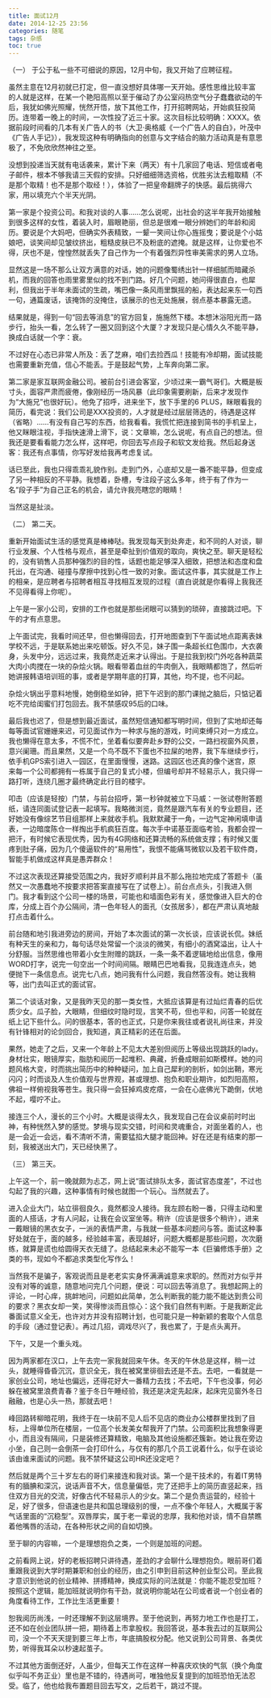 ```yaml
---
title: 面试12月
date: 2014-12-25 23:56
categories: 随笔
tags: 杂感
toc: true
---
```

（一）
于公于私一些不可细说的原因，12月中旬，我又开始了应聘征程。

虽然主意在12月初就已打定，但一直没想好具体哪一天开始。感性思维比较丰富的人就是这样，在某一个艳阳高照以至于催动了办公室闷热空气分子蠢蠢欲动的午后，我犹如佛光照耀，恍然开悟，放下其他工作，打开招聘网站，开始疯狂投简历。连带着一晚上的时间，一次性投了近三十家。这次目标比较明确：XXXX。依据前段时间看的几本有关广告人的书（大卫·奥格威《一个广告人的自白》，叶茂中《广告人手记》），我发现这种有明确指向的创意与文字结合的脑力活动真是有意思极了，不免欣欣然神往之至。

没想到投递当天就有电话袭来，累计下来（两天）有十几家回了电话、短信或者电子邮件，根本不够我请三天假的安排。只好细细筛选资格，优胜劣汰去粗取精（不是那个取精！也不是那个取经！），体验了一把皇帝翻牌子的快感。最后挑得六家，用以填充六个半天光阴。

第一家是个投资公司。和我对谈的人事……怎么说呢，出社会的这半年我开始接触到很多这样的女性，着装入时，眉眼艳丽，但总是很难一眼分辨她们的年龄和阅历。要说是个大妈吧，但确实外表精致，一颦一笑间让你心旌摇曳；要说是个小姑娘吧，谈笑间却见皱纹挤出，粗糙皮肤已不及粉底的遮掩。就是这样，让你爱也不得，厌也不是，惶惶然就丢失了自己作为一个有着强烈异性审美需求的男人立场。

显然这是一场不那么让双方满意的对话，她的问题像蜀绣出针一样细腻而暗藏杀机，而我的回答也雨里雾里似的找不到门路。好几个问题，她问得很直白，也犀利，但我出于半年未面试的生疏，嘴巴像一条风雨里飘摇的船，表达起来东一句西一句，通篇废话，该掩饰的没掩住，该展示的也无处施展，弱点基本暴露无遗。

结果就是，得到一句“回去等消息”的官方回复，施施然下楼。本想沐浴阳光而一路步行，抬头一看，怎么转了一圈又回到这个大厦？才发现只是心情久久不能平静，换成白话就一个字：衰。

不过好在心态已非常人所及：丢了芝麻，咱们去捡西瓜！技能有冷却期，面试技能也需要重新充值，信心不能丢。于是鼓起气势，上车奔向第二家。

第二家是家互联网金融公司。被前台引进会客室，少顷过来一霸气哥们。大概是板寸头，面容严肃而疲倦，像刚经历一场风暴（此印象需要刷新，后来才发现作为“大施兄”也很好玩）。他免了招呼，进来坐下，放下手里的6 PLUS，眯眼看我的简历，看完说：我们公司是XXX投资的，人才就是经过层层筛选的，待遇是这样（省略）……有没有自己写的东西，给我看看。我慌忙把连接到简书的手机呈上，他又眯眼注视，手指快速滑上滑下，说：文章嘛，怎么说呢，有点自己的想法。但我还是要看看能力怎么样，这样吧，你回去写点段子和软文发给我。然后起身送客：我还有点事情，你写好发给我再考虑复试。

话已至此，我也只得乖乖礼貌作别。走到门外，心底却又是一番不能平静，但变成了另一种相反的不平静。我想着，卧槽，专注段子这么多年，终于有了作为一名“段子手”为自己正名的机会，请允许我亮瞎您的眼睛！

当然这是扯淡。

（二）
第二天。

重新开始面试生活的感觉真是棒棒哒。我发现每天到处奔走，和不同的人对谈，聊行业发展、个人性格与观点，甚至是牵扯到价值观的取向，爽快之至。聊天是轻松的，没有销售人员那种强烈的目的性，话题也能足够深入细致，把想法和态度和盘托出，在沟通、碰撞与摩擦中找到心性一致的对象。面试这件事，其实就是工作上的相亲，是应聘者与招聘者相互寻找相互发现的过程（直白说就是你看得上我我还不见得看得上你呢）。

上午是一家小公司，安排的工作也就是那些闭眼可以猜到的琐碎，直接跳过吧。下午的才有点意思。

上午面试完，我看时间还早，但也懒得回去，打开地图查到下午面试地点距离表妹学校不远，于是联系她出来吃顿饭。好久不见，妹子围一条超长红色围巾，大衣袭身，头发中分，远远过来，我竟然走近来才认得出。于是拉我到校门外吃各种蔬菜大肉小肉搅在一块的杂烩火锅。眼看带着血丝的牛肉倒入，我眼睛都饱了，然后听她讲报韩语培训班的事，或者是学期年底的打算，其他，均不提，也不问起。

杂烩火锅出乎意料地慢，她倒稳坐如钟，把下午迟到的那门课抛之脑后，只惦记着吃不完给闺蜜们打包回去。我不禁感叹95后的口味。

最后我也迟了，但是想到最近面试，虽然短信通知都写明时间，但到了实地却还每每等面试官姗姗来迟，可见面试作为一种求与施的游戏，时间束缚只对一方成立。我也懒得在意太多，不慌不忙，坐着看似要奔赴乡野的公交，一路扫视窗外风景，意兴阑珊。而且果然，又是一个鸟不既不下蛋也不拉屎的地界，我下车继续步行，依手机GPS索引进入一园区，在里面慢慢，迷路。这园区也还真的像个迷宫，原来每一个公司都拥有一栋属于自己的复式小楼，但编号却并不轻易示人，我只得一路打听，连绕几圈才最终确定此行目的楼宇。

叩击（应该是轻按）门禁，与前台招呼，第一秒钟就被立下马威：一张试卷附答题纸，请连同面试登记表一起填写。我略微浏览，竟然是跟汽车有关的专业题目，还好她没有像综艺节目组那样上来就收手机。我默默藏于一角，一边气定神闲填申请表，一边暗度陈仓一样掏出手机疯狂百度。每次手中诺基亚面临考验，我都会捏一把汗，有时候它表现优秀，因为有4G网络和还算流畅的系统做支撑；有时候又蛋疼到肚子痛，因为几个傻逼软件的“易用性”，我恨不能痛骂微软以及若干软件商，智能手机做成这样真是愚弄群众！

不过这次表现还算接受范围之内，我好歹顺利并且不那么拖拉地完成了答题卡（虽然又一次愚蠢地不按要求把答案直接写在了试卷上）。前台点点头，引我进入侧门。我才看到这个公司一楼的场景，可能也和墙面色彩有关，感觉像进入巨大的仓库，分成上百个办公隔间，清一色年轻人的面孔（女孩居多），都在严肃认真地敲打点击着什么。

前台随和地引我进旁边的房间，开始了本次面试的第一次长谈，应该说长侃。妹纸有种天生的亲和力，每句话尽处常留一个淡淡的微笑，有细小的酒窝溢出，让人十分舒服。当然思维也带着小女生附赠的跳跃，一条一条不着逻辑地给出信息，像用WORD打字，说完一句空出一个时间间隔。眼睛巴巴地看我，见我连连点头，她便抛下一条信息点。说完七八点，她问我有什么问题，我自然答没有。她让我稍等，出门去叫正式的面试官。

第二个谈话对象，又是我昨天见的那一类女性，大抵应该算是有过灿烂青春的后优质少女。瓜子脸，大眼睛，但细纹时隐时现，言笑不苟，但也平和，问答一轮就在纸上记下些什么。问的很基本，答的也正式，只是你来我往或者说礼尚往来，并没有针锋相对的论剑回合，我知道，真正精彩的还在后面。

果然，她走了之后，又来一个年龄上不见太大差别但阅历上等级出现跳跃的lady。身材壮实，眼镜厚实，脂肪和阅历一起堆积、典藏，折叠成眼前如斯模样。她的问题风格大变，时而挑出简历中的种种疑问，加上自己犀利的剖析，如剑出鞘，寒光闪闪；时而谈及人生价值观与世界观，甚或理想、抱负和职业期许，如烈阳高照，佛祖一样俯视我等苍生。我只得一会狂掉鸡皮疙瘩，一会在心底佛光下跪倒，伏地不起，嘤咛不止。

接连三个人，漫长的三个小时。大概是谈得太久，我发现自己在会议桌前时时出神，有种恍然入梦的感觉。梦境与现实交错，时间和灵魂重合，对面坐着的人，也是一会近一会远，看不清听不清，需要猛掐大腿才能回神。好在还是有结束的那一刻，我被送出大门，天已经快黑了。

（三）
第三天。

上午这一个，前一晚就颇为忐忑，网上说“面试排队太多，面试官态度差”，不过也勾起了我的兴趣，这种事情有时候也就图一个玩心。当然就去了。

进入企业大门，站立徘徊良久，竟然都没人接待。我左顾右盼一番，只得主动和里面的人搭话，才有人问起，让我在会议室坐等。稍许（应该是很多个稍许），进来一戴眼镜的黑衣女子，一派的表情严肃，与我就一些基本问题问与答。面试这种事好处就在于，面的越多，经验越丰富，表现越好，问题大概都是那些问题，次次磨练，就算是谎也给圆得天衣无缝了。总结起来未必不能写一本《巨骗修炼手册》之类的书，现如今不都追求类型化写作么！

当然我不是骗子，客观说而且是老老实实身怀满满诚意来求职的。然而对方似乎并没有对等的诚意，随意地问完几个问题，便说：可以回去等消息了。我想起网上的评论，一时心痒，挑衅地问，问题如此简单，怎么判断我的能力能不能达到贵公司的要求？黑衣女却一笑，笑得惨淡而且惊心：这个我们自然有判断。于是我断定此番面试意义全无，也许对方并没有招聘计划，也可能只是一种新颖的套取个人信息的手段（通过登记表）。再过几招，调戏尽兴了，我也累了，于是点头离开。

下午，又是一个重头戏。

因为两家都在汉口，上午去完一家我就回来午休。冬天的午休总是这样，稍一过头，就睡得昏昏沉沉，意识全无，我在被窝里徘徊去还是不去。去吧，一看就是一家创业公司，地址也偏远，还得花好大一番精力去找；不去吧，下午也没事，何必躲在被窝里浪费青春？鉴于冬日午睡经验，我还是决定先起床，起床完见窗外冬日融融，也是心头一热，那就去吧！

峰回路转柳暗花明，我终于在一块前不见人后不见店的商业办公楼群里找到了目标，上得单位所在楼层，一位高个长发美女帮我开了门禁。公司面积比我想象得更小，而且没有隔间，只是装修还算精致，电脑及其他设施都还簇新。她让我在旁边小坐，自己则一会倒茶一会打印什么，与仅有的那几个员工说着什么，似乎在谈论该由谁来面试的问题。我不禁怀疑这公司HR还没定吧？

然后就是两个三十岁左右的哥们来接连和我对谈。第一个是干技术的，有着IT男特有的腼腆和深沉，说话声音不大，信息量偏低，完了还把手上的简历直竖起来，挡住双方目光的交流，好像古代不轻易示人的少女。第二个是负责运营的，经验十足，好了很多，但语速也是共和国总理级别的慢，一点不像个年轻人，大概属于客气话里面的“沉稳型”。双唇厚实，属于老一辈说的忠厚，我和他对谈，情不自禁瞧着他嘴唇的活动，在各种形状之间的自如切换。

至于聊的内容嘛，一个是理想抱负之类，一个则是加班的问题。

之前看网上说，好的老板招聘只讲待遇，差劲的才会聊什么理想抱负。眼前哥们着重跟我说到大学时期兼职和创业的经历，由之引申到目前这种创业型公司。至此我才意识到他说的创业精神、拼搏精神，换成实际的问法就是：你能不能忍受加班？按照这个逻辑，能加班就说明你有干劲，就说明你能站在公司或者说一个创业者的角度看待工作，工作比生活更重要！

恕我阅历尚浅，一时还理解不到这层境界。至于他说到，再努力地工作也是打工，还不如在创业团队拼一把，期待着上市拿股权。我回答说，基本我去过的互联网公司，没一个不天天提到要三年上市，年底搞股权分配。他又说到公司背景、各类优势，听得我耳朵以秒速起茧子。

不过其他方面倒还好，人虽少，但每天工作在这样一种喜庆欢快的气氛（换个角度似乎叫不务正业）里也是不错的，待遇尚可，唯独他反复提到的加班恐怕无法忍受。临了，他也给我布置题目回去写文，之后若干，跳过不提。





